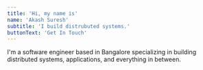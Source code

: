 ```yaml
---
title: 'Hi, my name is'
name: 'Akash Suresh'
subtitle: 'I build distrubuted systems.'
buttonText: 'Get In Touch'
---
```


I'm a software engineer based in Bangalore specializing in building distributed systems, applications, and everything in between.
